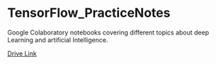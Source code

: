 # TensorFlow_PracticeNotes
Google Colaboratory notebooks covering different topics about deep Learning and artificial Intelligence.

[Drive Link](https://drive.google.com/drive/folders/16268EkfyCBljTMNWS0Krw0xQ4WiLS1f6?usp=sharing)
